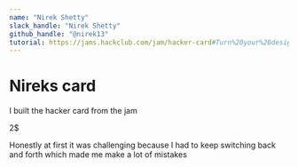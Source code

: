 ```yaml
---
name: "Nirek Shetty"
slack_handle: "Nirek Shetty"
github_handle: "@nirek13"
tutorial: https://jams.hackclub.com/jam/hacker-card#Turn%20your%20design...%20into%20an%20actual%20card!
---
```


# Nireks card
I built the hacker card from the jam 

2$

Honestly at first it was challenging because I had to keep switching back and forth which made me make a lot of mistakes
